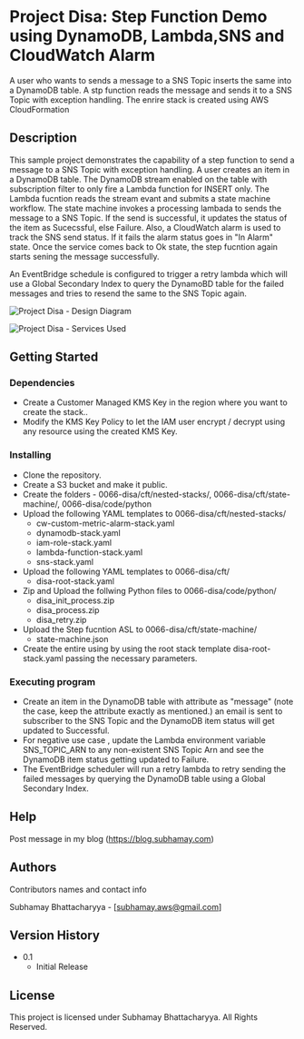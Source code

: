 # Project Disa: Step Function Demo using DynamoDB, Lambda,SNS and CloudWatch Alarm

A user who wants to sends a message to a SNS Topic inserts the same into a DynamoDB table. A stp function reads the message and sends it to a SNS Topic with exception handling. The enrire stack is created using AWS CloudFormation

## Description

This sample project demonstrates the capability of a step function to send a message to a SNS Topic with exception handling. A user creates an item in a DynamoDB table. The DynamoDB stream enabled on the table with subscription filter to only fire a Lambda function for INSERT only. The Lambda fucntion reads the stream evant and submits a state machine workflow. The state machine invokes a processing lambada to sends the message to a SNS Topic. If the send is successful, it updates the status of the item as Sucecssful, else Failure. Also, a CloudWatch alarm is used to track the SNS send status. If it fails the alarm  status goes in "In Alarm" state. Once the service comes back to Ok state, the step fucntion again starts sening the message successfully.

An EventBridge schedule is configured to trigger a retry lambda which will use a Global Secondary Index to query the DynamoBD table for the failed messages and tries to resend the same to the SNS Topic again.

![Project Disa - Design Diagram](https://subhamay-projects-repository-us-east-1.s3.amazonaws.com/0066-disa/disa-architecture-diagram.png)

![Project Disa - Services Used](https://subhamay-projects-repository-us-east-1.s3.amazonaws.com/0066-disa/disa-services-used.png)

## Getting Started

### Dependencies

* Create a Customer Managed KMS Key in the region where you want to create the stack..
* Modify the KMS Key Policy to let the IAM user encrypt / decrypt using any resource using the created KMS Key.

### Installing

* Clone the repository.
* Create a S3 bucket and make it public.
* Create the folders - 0066-disa/cft/nested-stacks/, 0066-disa/cft/state-machine/, 0066-disa/code/python
* Upload the following YAML templates to 0066-disa/cft/nested-stacks/
    * cw-custom-metric-alarm-stack.yaml	
    * dynamodb-stack.yaml
    * iam-role-stack.yaml
    * lambda-function-stack.yaml
    * sns-stack.yaml
* Upload the following YAML templates to  0066-disa/cft/
    * disa-root-stack.yaml
* Zip and Upload the follwing Python files to 0066-disa/code/python/
    * disa_init_process.zip 
    * disa_process.zip
    * disa_retry.zip
* Upload the Step fucntion ASL to 0066-disa/cft/state-machine/
    * state-machine.json
* Create the entire using by using the root stack template disa-root-stack.yaml passing the necessary parameters.

### Executing program

* Create an item in the DynamoDB table with attribute as "message" (note the case, keep the attribute exactly as mentioned.) an email is sent to subscriber to the SNS Topic and the DynamoDB item status will get updated to Successful.
* For negative use case , update the Lambda environment variable SNS_TOPIC_ARN to any non-existent SNS Topic Arn and see the DynamoDB item status getting updated to Failure.
* The EventBridge scheduler will run a retry lambda to retry sending the failed messages by querying the DynamoDB table using a Global Secondary Index.

## Help

Post message in my blog (https://blog.subhamay.com)


## Authors

Contributors names and contact info

Subhamay Bhattacharyya  - [subhamay.aws@gmail.com]

## Version History


* 0.1
    * Initial Release

## License

This project is licensed under Subhamay Bhattacharyya. All Rights Reserved.



